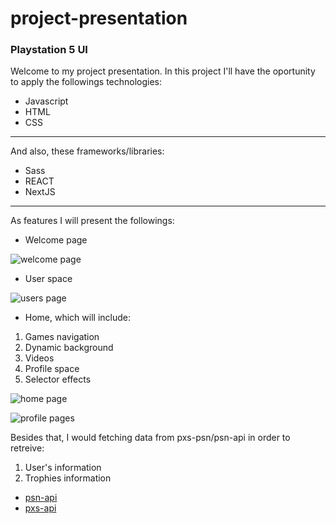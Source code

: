 # project-presentation

### Playstation 5 UI

Welcome to my project presentation.
In this project I'll have the oportunity to apply the followings technologies:

- Javascript
- HTML
- CSS

---

And also, these frameworks/libraries:

- Sass
- REACT
- NextJS

---

As features I will present the followings:

- Welcome page

![welcome page](https://i.pinimg.com/564x/c5/89/51/c5895136c923ac4a0d8d1b9dd2a67af8.jpg)

- User space

![users page](https://i.ytimg.com/vi/TMOBHhEXnJk/maxresdefault.jpg)

- Home, which will include:

1. Games navigation
2. Dynamic background
3. Videos
4. Profile space
5. Selector effects

![home page](https://i.pinimg.com/564x/84/6a/6b/846a6bd3130d36184f9e38dcbacf736d.jpg)

![profile pages](https://cdn.mos.cms.futurecdn.net/498ruHYt63XGLiWYqxYmSg.jpg)

Besides that, I would fetching data from pxs-psn/psn-api in order to retreive:

1. User's information
2. Trophies information

- [psn-api](https://www.npmjs.com/package/psn-api)
- [pxs-api](https://www.npmjs.com/package/pxs-psn-api)
